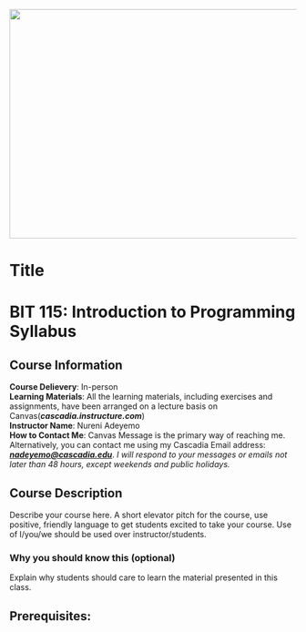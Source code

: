 <p align="center">
  <a href="https://www.makeschool.com">
      <img id="174764544" style="display: block; margin-left: auto; margin-right: auto;" role="presentation" src="https://cascadia.instructure.com/courses/2160618/files/184705872/preview" alt="" width="637" height="403" data-ally-user-updated-alt="Cascadia college image" data-api-endpoint="https://cascadia.instructure.com/api/v1/courses/2160618/files/184705872" data-api-returntype="File">
  </a>
</p>

# Title

# BIT 115: Introduction to Programming Syllabus


## Course Information
**Course Delievery**: In-person  
**Learning Materials**: All the learning materials, including exercises and assignments, have been arranged on a lecture basis on Canvas(***cascadia.instructure.com***)   
**Instructor Name**: Nureni Adeyemo   
**How to Contact Me**: Canvas Message is the primary way of reaching me. Alternatively, you can contact me using my Cascadia Email address: ***nadeyemo@cascadia.edu***. *I will respond to your messages or emails not later than 48 hours, except weekends and public holidays.*    


## Course Description
Describe your course here. A short elevator pitch for the course, use positive, friendly language to get students excited to take your course. Use of I/you/we should be used over instructor/students.    

### Why you should know this (optional)

Explain why students should care to learn the material presented in this class.

## Prerequisites:  

